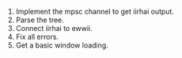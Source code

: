 1. Implement the mpsc channel to get iirhai output.
2. Parse the tree.
3. Connect iirhai to ewwii.
4. Fix all errors.
5. Get a basic window loading.
